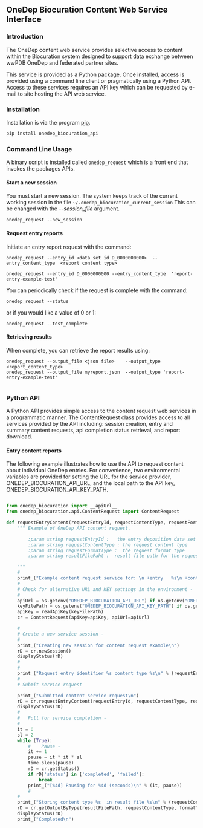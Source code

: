 ## OneDep Biocuration Content Web Service Interface

### Introduction

The OneDep content web service provides selective access to content within the Biocuration system designed
to support data exchange between wwPDB OneDep and federated partner sites.

This service is provided as a Python package. Once installed, access is provided using a
command line client or pragmatically using a Python API.   Access to these services requires
an API key which can be requested by e-mail to site hosting the API web service.

### Installation

Installation is via the program [pip](https://pypi.python.org/pypi/pip).

```bash
pip install onedep_biocuration_api
```

### Command Line Usage

A binary script is installed called ```onedep_request``` which is a front end that invokes the packages APIs.


#### Start a new session

You must start a new session. The system keeps track of the current working session in the file ```~/.onedep_biocuration_current_session``` This can be changed with the *--session_file* argument.

```
onedep_request --new_session
```

#### Request entry reports

Initiate an entry report request with the command:

```
onedep_request --entry_id <data set id D_0000000000>  --entry_content_type  <report content type>

onedep_request --entry_id D_0000000000 --entry_content_type  'report-entry-example-test'
```

You can periodically check if the request is complete with the command:

```
onedep_request --status
```

or if you would like a value of 0 or 1:

```
onedep_request --test_complete
```

#### Retrieving results

When complete, you can retrieve the report results using:

```
onedep_request --output_file <json file>    --output_type <report_content_type>
onedep_request --output_file myreport.json  --output_type 'report-entry-example-test'


```

### Python API

A Python API provides simple access to the content request web services in a programmatic manner.
The ContentRequest class provides access to all services provided by the API including:
session creation, entry and summary content requests, api completion status retrieval, and
report download.

#### Entry content reports

The following example illustrates how to use the API to request content about individual OneDep entries.
For convenience, two environmental variables are provided for setting the URL for the service provider,
ONEDEP_BIOCURATION_API_URL,  and the local path to the API key, ONEDEP_BIOCURATION_API_KEY_PATH.

```python

from onedep_biocuration import __apiUrl__
from onedep_biocuration.api.ContentRequest import ContentRequest

def requestEntryContent(requestEntryId, requestContentType, requestFormatType, resultFilePath):
    """ Example of OneDep API content request.

        :param string requestEntryId :   the entry deposition data set identifier (D_0000000000)
        :param string requestContentType : the request content type
        :param string requestFormatType :  the request format type
        :param string resultFilePaht :  result file path for the requested content

    """
    #
    print_("Example content request service for: \n +entry   %s\n +content type %s\n" % (requestEntryId, requestContentType))
    #
    # Check for alternative URL and KEY settings in the environment -
    #
    apiUrl = os.getenv("ONEDEP_BIOCURATION_API_URL") if os.getenv("ONEDEP_BIOCURATION_API_URL") else __apiUrl__
    keyFilePath = os.getenv("ONEDEP_BIOCURATION_API_KEY_PATH") if os.getenv("ONEDEP_BIOCURATION_API_KEY_PATH") else "~/.onedep_biocuration_apikey.jwt"
    apiKey = readApiKey(keyFilePath)
    cr = ContentRequest(apiKey=apiKey, apiUrl=apiUrl)

    #
    # Create a new service session -
    #
    print_("Creating new session for content request example\n")
    rD = cr.newSession()
    displayStatus(rD)
    #
    #
    print_("Request entry identifier %s content type %s\n" % (requestEntryId, requestContentType))
    #
    # Submit service request

    print_("Submitted content service request\n")
    rD = cr.requestEntryContent(requestEntryId, requestContentType, requestFormatType)
    displayStatus(rD)
    #
    #   Poll for service completion -
    #
    it = 0
    sl = 2
    while (True):
        #    Pause -
        it += 1
        pause = it * it * sl
        time.sleep(pause)
        rD = cr.getStatus()
        if rD['status'] in ['completed', 'failed']:
            break
        print_("[%4d] Pausing for %4d (seconds)\n" % (it, pause))
        #
    #
    print_("Storing content type %s  in result file %s\n" % (requestContentType, resultFilePath))
    rD = cr.getOutputByType(resultFilePath, requestContentType, formatType=requestFormatType)
    displayStatus(rD)
    print_("Completed\n")

```
